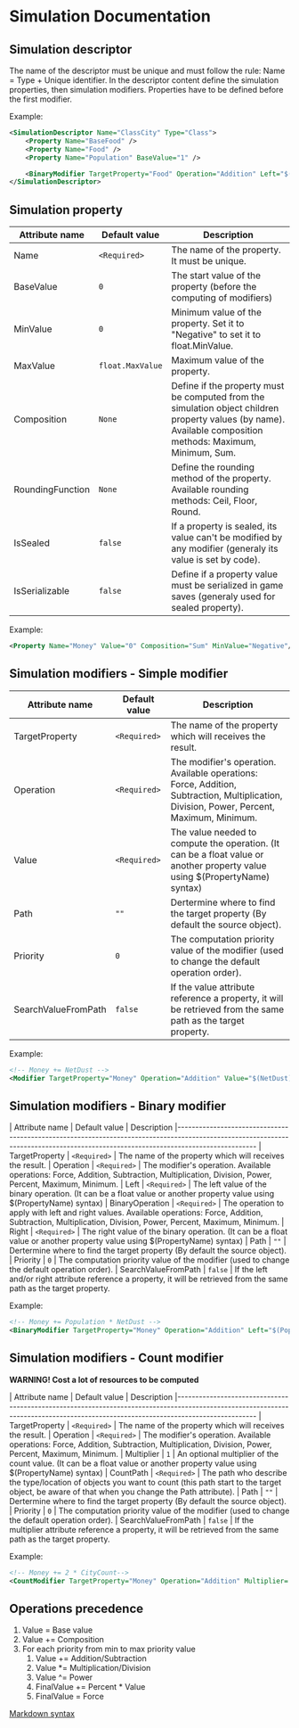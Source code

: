 # Simulation Documentation

##    Simulation descriptor

The name of the descriptor must be unique and must follow the rule: Name = Type + Unique identifier.
In the descriptor content define the simulation properties, then simulation modifiers. Properties have to be defined before the first modifier.

Example:
```xml
<SimulationDescriptor Name="ClassCity" Type="Class">
    <Property Name="BaseFood" />
    <Property Name="Food" />
    <Property Name="Population" BaseValue="1" />

    <BinaryModifier TargetProperty="Food" Operation="Addition" Left="$(Population)" Operation="Multiplication" Right="$(BaseFood)" />
</SimulationDescriptor>
```

## Simulation property

| Attribute name     | Default value     | Description
|--------------------|-------------------|-----------------------------------------------------------------------------------------------------------------------------------------
| Name               | `<Required>`      | The name of the property. It must be unique.
| BaseValue          | `0`               | The start value of the property (before the computing of modifiers)
| MinValue           | `0`               | Minimum value of the property. Set it to "Negative" to set it to float.MinValue.
| MaxValue           | `float.MaxValue`  | Maximum value of the property.
| Composition        | `None`            | Define if the property must be computed from the simulation object children property values (by name). Available composition methods: Maximum, Minimum, Sum. 
| RoundingFunction   | `None`            | Define the rounding method of the property. Available rounding methods: Ceil, Floor, Round.
| IsSealed           | `false`           | If a property is sealed, its value can't be modified by any modifier (generaly its value is set by code).
| IsSerializable     | `false`           | Define if a property value must be serialized in game saves (generaly used for sealed property).

Example:
```xml
<Property Name="Money" Value="0" Composition="Sum" MinValue="Negative"/>
```

## Simulation modifiers - Simple modifier

| Attribute name      | Default value     | Description
|---------------------|-------------------|-----------------------------------------------------------------------------------------------------------------------------------------
| TargetProperty      | `<Required>`      | The name of the property which will receives the result.
| Operation           | `<Required>`      | The modifier's operation. Available operations: Force, Addition, Subtraction, Multiplication, Division, Power, Percent, Maximum, Minimum.
| Value               | `<Required>`      | The value needed to compute the operation. (It can be a float value or another property value using $(PropertyName) syntax)
| Path                | `""`              | Dertermine where to find the target property (By default the source object).
| Priority            | `0`               | The computation priority value of the modifier (used to change the default operation order).
| SearchValueFromPath | `false`           | If the value attribute reference a property, it will be retrieved from the same path as the target property.

Example:
```xml
<!-- Money += NetDust -->
<Modifier TargetProperty="Money" Operation="Addition" Value="$(NetDust)"/>
```

## Simulation modifiers - Binary modifier

| Attribute name      | Default value     | Description
|----------------------------------------------------------------------------------------------------------------------------------------------------------------------------------
| TargetProperty      | `<Required>`      | The name of the property which will receives the result.
| Operation           | `<Required>`      | The modifier's operation. Available operations: Force, Addition, Subtraction, Multiplication, Division, Power, Percent, Maximum, Minimum.
| Left                | `<Required>`      | The left value of the binary operation. (It can be a float value or another property value using $(PropertyName) syntax)
| BinaryOperation     | `<Required>`      | The operation to apply with left and right values. Available operations: Force, Addition, Subtraction, Multiplication, Division, Power, Percent, Maximum, Minimum.
| Right               | `<Required>`      | The right value of the binary operation. (It can be a float value or another property value using $(PropertyName) syntax)
| Path                | `""`              | Dertermine where to find the target property (By default the source object).
| Priority            | `0`               | The computation priority value of the modifier (used to change the default operation order).
| SearchValueFromPath | `false`           | If the left and/or right attribute reference a property, it will be retrieved from the same path as the target property.

Example:
```xml
<!-- Money += Population * NetDust -->
<BinaryModifier TargetProperty="Money" Operation="Addition" Left="$(Population)" BinaryOperation="Multiplication" Right="$(NetDust)" />
```

## Simulation modifiers - Count modifier

**WARNING! Cost a lot of resources to be computed**

| Attribute name      | Default value     | Description
|----------------------------------------------------------------------------------------------------------------------------------------------------------------------------------
| TargetProperty      | `<Required>`      | The name of the property which will receives the result.
| Operation           | `<Required>`      | The modifier's operation. Available operations: Force, Addition, Subtraction, Multiplication, Division, Power, Percent, Maximum, Minimum.
| Multiplier          | `1`               | An optional multiplier of the count value. (It can be a float value or another property value using $(PropertyName) syntax)
| CountPath           | `<Required>`      | The path who describe the type/location of objects you want to count (this path start to the target object, be aware of that when you change the Path attribute).
| Path                | `""`              | Dertermine where to find the target property (By default the source object).
| Priority            | `0`               | The computation priority value of the modifier (used to change the default operation order).
| SearchValueFromPath | `false`           | If the multiplier attribute reference a property, it will be retrieved from the same path as the target property.

Example:
```xml
<!-- Money += 2 * CityCount-->
<CountModifier TargetProperty="Money" Operation="Addition" Multiplier= "2" CountPath="ClassEmpire/ClassCity" />
```

## Operations precedence

1. Value = Base value
2. Value += Composition
3. For each priority from min to max priority value
   1. Value += Addition/Subtraction
   2. Value *= Multiplication/Division
   3. Value ^= Power
   4. FinalValue += Percent * Value
   5. FinalValue = Force

[Markdown syntax](https://github.com/adam-p/markdown-here/wiki/Markdown-Cheatsheet)